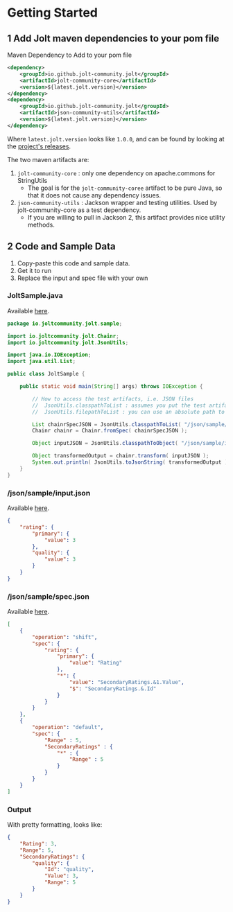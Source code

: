 # Getting Started

## 1 Add Jolt maven dependencies to your pom file

Maven Dependency to Add to your pom file
``` xml
<dependency>
    <groupId>io.github.jolt-community.jolt</groupId>
    <artifactId>jolt-community-core</artifactId>
    <version>${latest.jolt.version}</version>
</dependency>
<dependency>
    <groupId>io.github.jolt-community.jolt</groupId>
    <artifactId>json-community-utils</artifactId>
    <version>${latest.jolt.version}</version>
</dependency>
```

Where `latest.jolt.version` looks like `1.0.0`, and can be found by looking at the [project's releases](https://github.com/jolt-community/jolt-community/releases).

The two maven artifacts are:

1. `jolt-community-core` : only one dependency on apache.commons for StringUtils
    * The goal is for the `jolt-community-coree` artifact to be pure Java, so that it does not cause any dependency issues.
2. `json-community-utils` : Jackson wrapper and testing utilities.   Used by jolt-community-core as a test dependency.
    * If you are willing to pull in Jackson 2, this artifact provides nice utility methods.


## 2 Code and Sample Data

1. Copy-paste this code and sample data.
2. Get it to run
3. Replace the input and spec file with your own

### JoltSample.java

Available [here](https://github.com/jolt-community/jolt-community/tree/main/jolt-core/src/test/java/io/joltcommunity/jolt/sample/JoltSample.java).

``` java
package io.joltcommunity.jolt.sample;

import io.joltcommunity.jolt.Chainr;
import io.joltcommunity.jolt.JsonUtils;

import java.io.IOException;
import java.util.List;

public class JoltSample {

    public static void main(String[] args) throws IOException {

        // How to access the test artifacts, i.e. JSON files
        //  JsonUtils.classpathToList : assumes you put the test artifacts in your class path
        //  JsonUtils.filepathToList : you can use an absolute path to specify the files

        List chainrSpecJSON = JsonUtils.classpathToList( "/json/sample/spec.json" );
        Chainr chainr = Chainr.fromSpec( chainrSpecJSON );

        Object inputJSON = JsonUtils.classpathToObject( "/json/sample/input.json" );

        Object transformedOutput = chainr.transform( inputJSON );
        System.out.println( JsonUtils.toJsonString( transformedOutput ) );
    }
}
```

### /json/sample/input.json
Available [here](https://github.com/jolt-community/jolt-community/tree/main/jolt-core/src/test/resources/json/sample/input.json).

``` json
{
    "rating": {
        "primary": {
            "value": 3
        },
        "quality": {
            "value": 3
        }
    }
}
```

### /json/sample/spec.json
Available [here](https://github.com/jolt-community/jolt-community/tree/main/jolt-core/src/test/resources/json/sample/spec.json).

``` json
[
    {
        "operation": "shift",
        "spec": {
            "rating": {
                "primary": {
                    "value": "Rating"
                },
                "*": {
                    "value": "SecondaryRatings.&1.Value",
                    "$": "SecondaryRatings.&.Id"
                }
            }
        }
    },
    {
        "operation": "default",
        "spec": {
            "Range" : 5,
            "SecondaryRatings" : {
                "*" : {
                    "Range" : 5
                }
            }
        }
    }
]
```

### Output

With pretty formatting, looks like:

``` json
{
    "Rating": 3,
    "Range": 5,
    "SecondaryRatings": {
        "quality": {
            "Id": "quality",
            "Value": 3,
            "Range": 5
        }
    }
}
```
